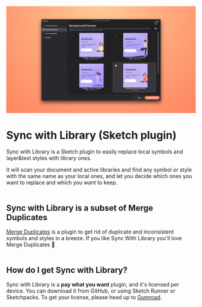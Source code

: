 <img src="https://github.com/oodesign/sync-with-library/blob/master/Images/OfficialSnapshot.png" alt="Sync with Library snapshot"/>

# Sync with Library (Sketch plugin)

Sync with Library is a Sketch plugin to easily replace local symbols and layer&text styles with library ones.<br/>

It will scan your document and active libraries and find any symbol or style with the same name as your local ones, and let you decide which ones you want to replace and which you want to keep.
<br/><br/>

## Sync with Library is a subset of Merge Duplicates
<a href="http://www.mergeduplicates.com">Merge Duplicates</a> is a plugin to get rid of duplicate and inconsistent symbols and styles in a breeze. If you like Sync With Library you'll love Merge Duplicates 🥰
<br/><br/>

## How do I get Sync with Library?

Sync with Library is a <b>pay what you want</b> plugin, and it's licensed per device. 
You can download it from GitHub, or using Sketch Runner or Sketchpacks. To get your license, please head up to <a href="http://gum.co/syncwithlibrary">Gumroad</a>.

